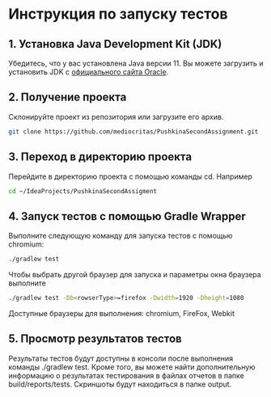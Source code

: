# Инструкция по запуску тестов 
## 1. Установка Java Development Kit (JDK)

Убедитесь, что у вас установлена Java версии 11. Вы можете загрузить и установить JDK с [официального сайта Oracle](https://www.oracle.com/java/technologies/javase-jdk11-downloads.html).

## 2. Получение проекта

Склонируйте проект из репозитория или загрузите его архив.

```bash
git clone https://github.com/mediocritas/PushkinaSecondAssignment.git
```
## 3. Переход в директорию проекта
   Перейдите в директорию проекта с помощью команды cd.
   Например
```bash
cd ~/IdeaProjects/PushkinaSecondAssigment
```

## 4. Запуск тестов с помощью Gradle Wrapper
Выполните следующую команду для запуска тестов с помощью chromium:

```bash
./gradlew test
```

Чтобы выбрать другой браузер для запуска и параметры окна браузера выполните

```bash
./gradlew test -Db<rowserType>=firefox -Dwidth=1920 -Dheight=1080
```
Доступные браузеры для выполнения: chromium, FireFox, Webkit

## 5. Просмотр результатов тестов
Результаты тестов будут доступны в консоли после выполнения команды ./gradlew test. 
Кроме того, вы можете найти дополнительную информацию о результатах тестирования в файлах отчетов в папке build/reports/tests.
Скриншоты будут находиться в папке output.
